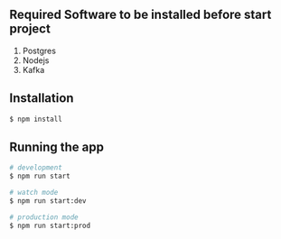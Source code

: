 ## Required Software to be installed before start project

1. Postgres
2. Nodejs
3. Kafka

## Installation

```bash
$ npm install
```

## Running the app

```bash
# development
$ npm run start

# watch mode
$ npm run start:dev

# production mode
$ npm run start:prod
```
